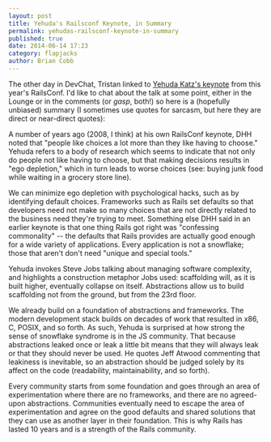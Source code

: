 ```yaml
---
layout: post
title: Yehuda's Railsconf Keynote, in Summary
permalink: yehudas-railsconf-keynote-in-summary
published: true
date: 2014-06-14 17:23
category: flapjacks
author: Brian Cobb
---
```


The other day in DevChat, Tristan linked to [Yehuda Katz's keynote][1] from this year's RailsConf. I'd like to chat about the talk at some point, either in the Lounge or in the comments (or *gasp*, both!) so here is a (hopefully unbiased) summary (I sometimes use quotes for sarcasm, but here they are direct or near-direct quotes):

A number of years ago (2008, I think) at his own RailsConf keynote, DHH noted that "people like choices a lot more than they like having to choose." Yehuda refers to a body of research which seems to indicate that not only do people not like having to choose, but that making decisions results in "ego depletion," which in turn leads to worse choices (see: buying junk food while waiting in a grocery store line).

We can minimize ego depletion with psychological hacks, such as by identifying default choices. Frameworks such as Rails set defaults so that developers need not make so many choices that are not directly related to the business need they're trying to meet. Something else DHH said in an earlier keynote is that one thing Rails got right was "confessing commonality" -- the defaults that Rails provides are actually good enough for a wide variety of applications. Every application is not a snowflake; those that aren't don't need "unique and special tools."

Yehuda invokes Steve Jobs talking about managing software complexity, and highlights a construction metaphor Jobs used: scaffolding will, as it is built higher, eventually collapse on itself. Abstractions allow us to build scaffolding not from the ground, but from the 23rd floor.

We already build on a foundation of abstractions and frameworks. The modern development stack builds on decades of work that resulted in x86, C, POSIX, and so forth. As such, Yehuda is surprised at how strong the sense of snowflake syndrome is in the JS community. That because abstractions leaked once or leak a little bit means that they will always leak or that they should never be used. He quotes Jeff Atwood commenting that leakiness is inevitable, so an abstraction should be judged solely by its affect on the code (readability, maintainability, and so forth).

Every community starts from some foundation and goes through an area of experimentation where there are no frameworks, and there are no agreed-upon abstractions. Communities eventually need to escape the area of experimentation and agree on the good defaults and shared solutions that they can use as another layer in their foundation. This is why Rails has lasted 10 years and is a strength of the Rails community.

 [1]: https://www.youtube.com/watch?v=9naDS3r4MbY
